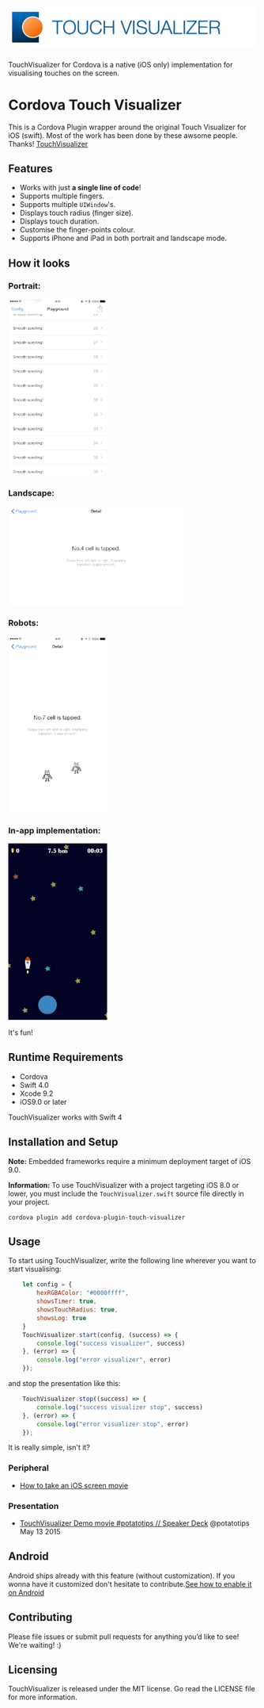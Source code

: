# ![TouchVisualizer](misc/logo2.png)

TouchVisualizer for Cordova is a native (iOS only) implementation for visualising touches on the screen.

# Cordova Touch Visualizer

This is a Cordova Plugin wrapper around the original Touch Visualizer for iOS (swift). Most of the work has been done by these awsome people. Thanks! [TouchVisualizer](https://github.com/morizotter/TouchVisualizer) 

## Features
- Works with just **a single line of code**!
- Supports multiple fingers.
- Supports multiple `UIWindow`'s.
- Displays touch radius (finger size).
- Displays touch duration.
- Customise the finger-points colour.
- Supports iPhone and iPad in both portrait and landscape mode.

## How it looks
### Portrait:
![one](misc/one.gif)
### Landscape:
![two](misc/two.gif)
### Robots:
![three](misc/three.gif)
### In-app implementation:
![four](misc/four.gif)

It's fun!

## Runtime Requirements

- Cordova
- Swift 4.0
- Xcode 9.2
- iOS9.0 or later

TouchVisualizer works with Swift 4 

## Installation and Setup
**Note:** Embedded frameworks require a minimum deployment target of iOS 9.0.

**Information:** To use TouchVisualizer with a project targeting iOS 8.0 or lower, you must include the `TouchVisualizer.swift` source file directly in your project.

```
cordova plugin add cordova-plugin-touch-visualizer
``` 


## Usage

To start using TouchVisualizer, write the following line wherever you want to start visualising:

```javascript
    let config = {
        hexRGBAColor: "#0000ffff",
        showsTimer: true,
        showsTouchRadius: true,
        showsLog: true
	}
    TouchVisualizer.start(config, (success) => {
        console.log("success visualizer", success)
    }, (error) => {
        console.log("error visualizer", error)
    });
```

and stop the presentation like this:

```javascript
    TouchVisualizer.stop((success) => {
        console.log("success visualizer stop", success)
    }, (error) => {
        console.log("error visualizer stop", error)
    });
```

It is really simple, isn't it?

### Peripheral

- [How to take an iOS screen movie](misc/take_a_movie.md)

### Presentation

- [TouchVisualizer Demo movie #potatotips // Speaker Deck](https://speakerdeck.com/morizotter/touchvisualizer-demo-movie-number-potatotips) @potatotips May 13 2015

## Android
Android ships already with this feature (without customization). If you wonna have it customized don't hesitate to contribute.[See how to enable it on Android](https://medium.theuxblog.com/enabling-show-touches-in-android-screen-recordings-for-user-research-cc968563fcb9)


## Contributing

Please file issues or submit pull requests for anything you’d like to see! We're waiting! :)

## Licensing
TouchVisualizer is released under the MIT license. Go read the LICENSE file for more information.

